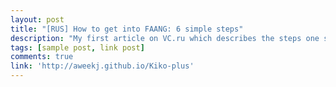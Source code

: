 ```yaml
---
layout: post
title: "[RUS] How to get into FAANG: 6 simple steps"
description: "My first article on VC.ru which describes the steps one should take to get into FAANG companies + 8 tips from me."
tags: [sample post, link post]
comments: true
link: 'http://aweekj.github.io/Kiko-plus'
---
```

